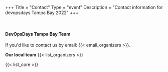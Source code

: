 +++
Title = "Contact"
Type = "event"
Description = "Contact information for devopsdays Tampa Bay 2022"
+++

<br>
<div class="alert alert-info" role="alert">
      <h4 class="alert-heading">DevOpsDays Tampa Bay Team</h4>
      <p>If you'd like to contact us by email: {{< email_organizers >}}.</p>
</div>

**Our local team**
{{< list_organizers >}}


{{< list_core >}}
